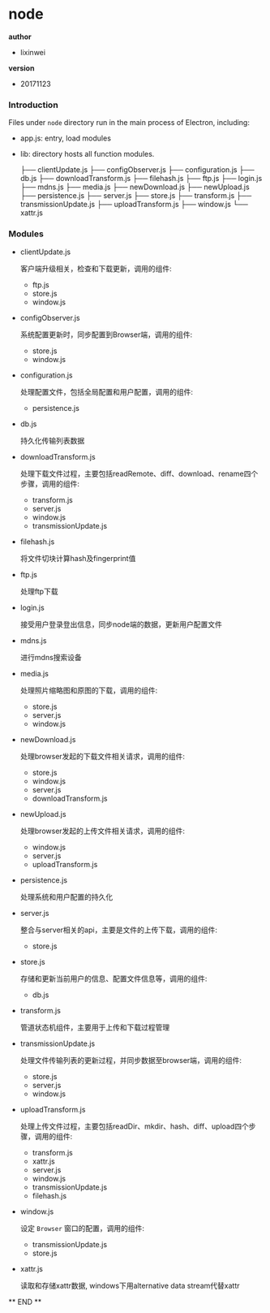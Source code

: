 # node

**author**

* lixinwei

**version**

* 20171123

### Introduction

Files under  `node` directory run in the main process of Electron, including:

* app.js: entry, load modules

* lib: directory hosts all function modules.

  ├── clientUpdate.js
  ├── configObserver.js
  ├── configuration.js
  ├── db.js
  ├── downloadTransform.js
  ├── filehash.js
  ├── ftp.js
  ├── login.js
  ├── mdns.js
  ├── media.js
  ├── newDownload.js
  ├── newUpload.js
  ├── persistence.js
  ├── server.js
  ├── store.js
  ├── transform.js
  ├── transmissionUpdate.js
  ├── uploadTransform.js
  ├── window.js
  └── xattr.js

### Modules

+ clientUpdate.js

  客户端升级相关，检查和下载更新，调用的组件:

  - ftp.js
  - store.js
  - window.js


+ configObserver.js

  系统配置更新时，同步配置到Browser端，调用的组件:

  - store.js
  - window.js


+ configuration.js

  处理配置文件，包括全局配置和用户配置，调用的组件:

  - persistence.js


+ db.js

  持久化传输列表数据

+ downloadTransform.js

  处理下载文件过程，主要包括readRemote、diff、download、rename四个步骤，调用的组件:

  - transform.js
  - server.js
  - window.js
  - transmissionUpdate.js


+ filehash.js

  将文件切块计算hash及fingerprint值

+ ftp.js

  处理ftp下载

+ login.js

  接受用户登录登出信息，同步node端的数据，更新用户配置文件

+ mdns.js

  进行mdns搜索设备

+ media.js

  处理照片缩略图和原图的下载，调用的组件:

  - store.js
  - server.js
  - window.js


+ newDownload.js

  处理browser发起的下载文件相关请求，调用的组件:

  - store.js
  - window.js
  - server.js
  - downloadTransform.js


+ newUpload.js

  处理browser发起的上传文件相关请求，调用的组件:

  - window.js
  - server.js
  - uploadTransform.js


+ persistence.js

  处理系统和用户配置的持久化

+ server.js

  整合与server相关的api，主要是文件的上传下载，调用的组件:

  - store.js


+ store.js

  存储和更新当前用户的信息、配置文件信息等，调用的组件:

  - db.js


+ transform.js

  管道状态机组件，主要用于上传和下载过程管理

+ transmissionUpdate.js

  处理文件传输列表的更新过程，并同步数据至browser端，调用的组件:

  - store.js
  - server.js
  - window.js


+ uploadTransform.js

  处理上传文件过程，主要包括readDir、mkdir、hash、diff、upload四个步骤，调用的组件:

  - transform.js
  - xattr.js
  - server.js
  - window.js
  - transmissionUpdate.js
  - filehash.js


+ window.js

  设定 `Browser` 窗口的配置，调用的组件:

  - transmissionUpdate.js
  - store.js


+ xattr.js

  读取和存储xattr数据, windows下用alternative data stream代替xattr

** END **
